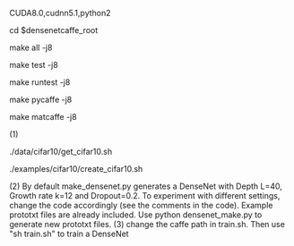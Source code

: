 CUDA8.0,cudnn5.1,python2

cd $densenetcaffe_root

make all -j8

make test -j8

make runtest -j8

make pycaffe -j8

make matcaffe -j8

(1)

./data/cifar10/get_cifar10.sh

./examples/cifar10/create_cifar10.sh

(2)
By default make_densenet.py generates a DenseNet with Depth L=40, Growth rate k=12 and Dropout=0.2. To experiment with different settings, change the code accordingly (see the comments in the code). Example prototxt files are already included. Use python densenet_make.py to generate new prototxt files.
(3) change the caffe path in train.sh. Then use "sh train.sh" to train a DenseNet

